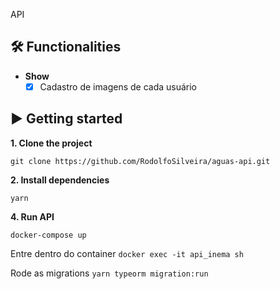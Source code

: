 API

## 🛠 Functionalities
* **Show**
  - [x] Cadastro de imagens de cada usuário

## ▶️ Getting started

**1. Clone the project**

```
git clone https://github.com/RodolfoSilveira/aguas-api.git
```

**2. Install dependencies**

```
yarn
```

**4. Run API**

`docker-compose up`

Entre dentro do container
`docker exec -it api_inema sh`

Rode as migrations
`yarn typeorm migration:run `
